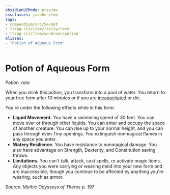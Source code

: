 ```yaml
---
obsidianUIMode: preview
cssclasses: json5e-item
tags:
- compendium/src/5e/mot
- ttrpg-cli/item/rarity/rare
- ttrpg-cli/item/wondrous/potion
aliases: 
- "Potion of Aqueous Form"
---
```

# Potion of Aqueous Form
*Potion, rare*  


When you drink this potion, you transform into a pool of water. You return to your true form after 10 minutes or if you are [incapacitated](/3-Mechanics/CLI/rules/conditions.md#incapacitated) or die.

You're under the following effects while in this form:

- **Liquid Movement.** You have a swimming speed of 30 feet. You can move over or through other liquids. You can enter and occupy the space of another creature. You can rise up to your normal height, and you can pass through even Tiny openings. You extinguish nonmagical flames in any space you enter.  
- **Watery Resilience.** You have resistance to nonmagical damage. You also have advantage on Strength, Dexterity, and Constitution saving throws.  
- **Limitations.** You can't talk, attack, cast spells, or activate magic items. Any objects you were carrying or wearing meld into your new form and are inaccessible, though you continue to be affected by anything you're wearing, such as armor.  

*Source: Mythic Odysseys of Theros p. 197*